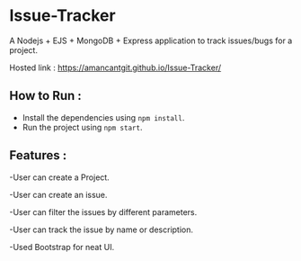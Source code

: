 # Issue-Tracker

A Nodejs + EJS + MongoDB + Express application to track issues/bugs for a project.

Hosted link :  https://amancantgit.github.io/Issue-Tracker/



## How to Run :
- Install the dependencies using `npm install`.
- Run the project using `npm start`.



## Features :
-User can create a Project.

-User can create an issue.

-User can filter the issues by different parameters.

-User can track the issue by name or description.

-Used Bootstrap for neat UI.


